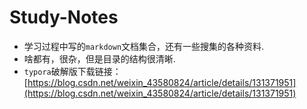 # Study-Notes

- 学习过程中写的`markdown`文档集合，还有一些搜集的各种资料.
- 啥都有，很杂，但是目录的结构很清晰.
- `typora`破解版下载链接：[https://blog.csdn.net/weixin_43580824/article/details/131371951](https://blog.csdn.net/weixin_43580824/article/details/131371951)

